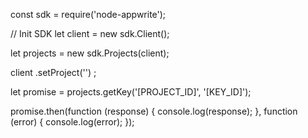 const sdk = require('node-appwrite');

// Init SDK
let client = new sdk.Client();

let projects = new sdk.Projects(client);

client
    .setProject('')
;

let promise = projects.getKey('[PROJECT_ID]', '[KEY_ID]');

promise.then(function (response) {
    console.log(response);
}, function (error) {
    console.log(error);
});